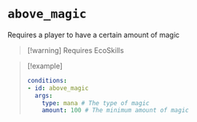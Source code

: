 # `above_magic`

Requires a player to have a certain amount of magic

> [!warning] Requires EcoSkills

> [!example]
> ```yaml
> conditions:
> - id: above_magic
>   args:
>     type: mana # The type of magic
>     amount: 100 # The minimum amount of magic
> ```
